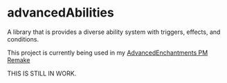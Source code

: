 # advancedAbilities
A library that is provides a diverse ability system with triggers, effects, and conditions.

This project is currently being used in my [AdvancedEnchantments PM Remake](https://github.com/MrEcstsy/AdvancedEnchantments)

THIS IS STILL IN WORK.
